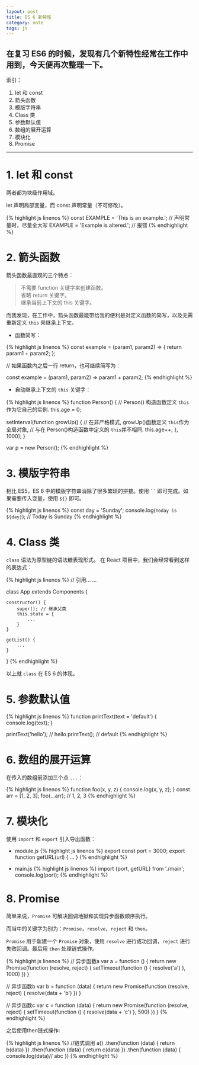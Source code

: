 ```yaml
---
layout: post
title: ES 6 新特性
category: note
tags: js
---
```


## 在复习 ES6 的时候，发现有几个新特性经常在工作中用到，今天便再次整理一下。

索引：
1. let 和 const
2. 箭头函数
3. 模版字符串
4. Class 类
5. 参数默认值
6. 数组的展开运算
7. 模块化
8. Promise

---

# 1. let 和 const
>

两者都为块级作用域。

let 声明局部变量，而 const 声明常量（不可修改）。

{% highlight js linenos %}
const EXAMPLE = 'This is an example.'; // 声明常量时，尽量全大写
EXAMPLE = 'Example is altered.'; // 报错
{% endhighlight %}

# 2. 箭头函数
>

箭头函数最直观的三个特点：

> 不需要 function 关键字来创建函数。  
> 省略 return 关键字。  
> 继承当前上下文的 this 关键字。

而我发现，在工作中，箭头函数最能带给我的便利是对定义函数的简写，以及无需重新定义 `this` 来继承上下文。

- 函数简写：

{% highlight js linenos %}
const example = (param1, param2) => {
  return param1 + param2;
};

// 如果函数内之后一行 return，也可继续简写为：

const example = (param1, param2) => param1 + param2;
{% endhighlight %}

- 自动继承上下文的 `this` 关键字：

{% highlight js linenos %}
function Person() {
  // Person() 构造函数定义 `this`作为它自己的实例.
  this.age = 0;

  setInterval(function growUp() {
    // 在非严格模式, growUp()函数定义 `this`作为全局对象,
    // 与在 Person()构造函数中定义的 `this`并不相同.
    this.age++;
  }, 1000);
}

var p = new Person();
{% endhighlight %}

# 3. 模版字符串
>

相比 ES5，ES 6 中的模版字符串消除了很多繁琐的拼接。使用 ` `` ` 即可完成。如果需要传入变量，使用 `${}` 即可。

{% highlight js linenos %}
const day = 'Sunday';
console.log(`Today is ${day}`); // Today is Sunday
{% endhighlight %}

# 4. Class 类
>

`class` 语法为原型链的语法糖表现形式。
在 React 项目中，我们会经常看到这样的表达式：

{% highlight js linenos %}
// 引用...
...

class App extends Components {

    constructor() {
        super(); // 继承父类
        this.state = {
            ...
        }
    }

    getList() {
        ...
    }

}
{% endhighlight %}

以上就 `class` 在 ES 6 的体现。

# 5. 参数默认值
>

{% highlight js linenos %}
function printText(text = 'default') {
  console.log(text);
}

printText('hello'); // hello
printText(); // default
{% endhighlight %}


# 6. 数组的展开运算
>

在传入的数组前添加三个点 `...`：

{% highlight js linenos %}
function foo(x, y, z) {
    console.log(x, y, z);
}
const arr = [1, 2, 3];
foo(...arr); // 1, 2, 3
{% endhighlight %}

# 7. 模块化
>

使用 `import` 和 `export` 引入导出函数：

* module.js
{% highlight js linenos %}
export const port = 3000;
export function getURL(url) {
    ...
}
{% endhighlight %}

* main.js
{% highlight js linenos %}
import {port, getURL} from './main';
console.log(port);
{% endhighlight %}


# 8. Promise
>

简单来说，`Promise` 可解决回调地狱和实现异步函数顺序执行。

而当中的关键字为别为：`Promise`，`resolve`，`reject` 和 `then`。

`Promise` 用于新建一个 `Promise` 对象，使用 `resolve` 进行成功回调，`reject` 进行失败回调。最后用 `then` 处理链式操作。

{% highlight js linenos %}
// 异步函数a
var a = function () {
  return new Promise(function (resolve, reject) {
    setTimeout(function () {
      resolve('a')
    }, 1000)
  })
}

// 异步函数b
var b = function (data) {
  return new Promise(function (resolve, reject) {
    resolve(data + 'b')
  })
}

// 异步函数c
var c = function (data) {
  return new Promise(function (resolve, reject) {
    setTimeout(function () {
      resolve(data + 'c')
    }, 500)
  })
}
{% endhighlight %}

之后使用then链式操作:  

{% highlight js linenos %}
//链式调用
a()
  .then(function (data) {
    return b(data)
  })
  .then(function (data) {
    return c(data)
  })
  .then(function (data) {
    console.log(data)// abc
  })
{% endhighlight %}

